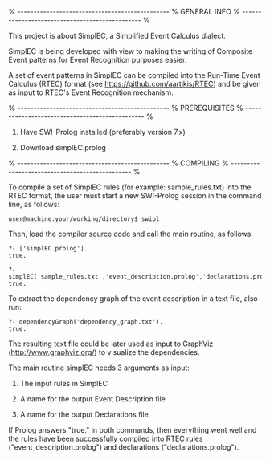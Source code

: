 % -----------------------------------------------
% GENERAL INFO
% -----------------------------------------------
%

This project is about SimplEC, a Simplified Event Calculus dialect.

SimplEC is being developed with view to making the writing of Composite Event patterns for Event Recognition purposes easier.

A set of event patterns in SimplEC can be compiled into the Run-Time Event Calculus (RTEC) format (see https://github.com/aartikis/RTEC) and be given as input to RTEC's Event Recognition mechanism.

% -----------------------------------------------
% PREREQUISITES
% -----------------------------------------------
%

1) Have SWI-Prolog installed (preferably version 7.x)

2) Download simplEC.prolog

% -----------------------------------------------
% COMPILING
% -----------------------------------------------
%

To compile a set of SimplEC rules (for example: sample_rules.txt) into the RTEC format, the user must start a new SWI-Prolog session in the command line, as follows:

	user@machine:your/working/directory$ swipl

Then, load the compiler source code and call the main routine, as follows:

	?- ['simplEC.prolog'].
	true.
	
	?- simplEC('sample_rules.txt','event_description.prolog','declarations.prolog').
	true.

To extract the dependency graph of the event description in a text file, also run:

    ?- dependencyGraph('dependency_graph.txt').
    true.

The resulting text file could be later used as input to GraphViz (http://www.graphviz.org/) to visualize the dependencies.

The main routine simplEC needs 3 arguments as input:

1) The input rules in SimplEC

2) A name for the output Event Description file

3) A name for the output Declarations file


If Prolog answers "true." in both commands, then everything went well and the rules have been successfully compiled into RTEC rules ("event_description.prolog") and declarations ("declarations.prolog").
